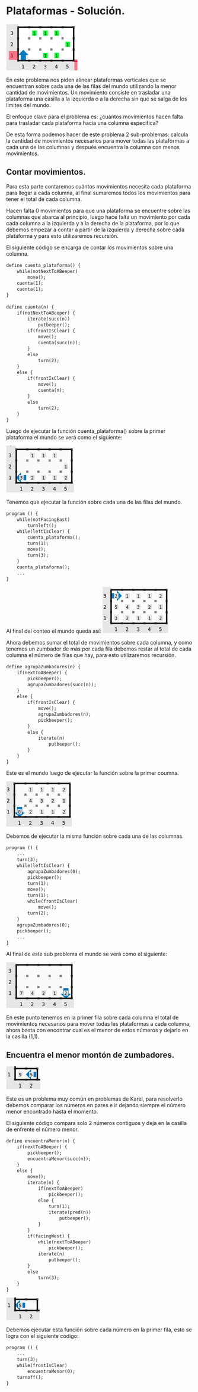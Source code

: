 # Plataformas -  Solución.

![1](1.png)

En este problema nos piden alinear plataformas verticales que se encuentran sobre cada una de las filas del mundo utilizando la menor cantidad de movimientos. Un movimiento consiste en trasladar una plataforma una casilla a la izquierda o a la derecha sin que se salga de los limites del mundo.

El enfoque clave para el problema es: ¿cuántos movimientos hacen falta para trasladar cada plataforma hacia una columna específica?

De esta forma podemos hacer de este problema 2 sub-problemas: calcula la cantidad de movimientos necesarios para mover todas las plataformas a cada una de las columnas y después encuentra la columna con menos movimientos.


## Contar movimientos.

Para esta parte contaremos cuántos movimientos necesita cada plataforma para llegar a cada columna, al final sumaremos todos los movimientos para tener el total de cada columna.

Hacen falta 0 movimientos para que una plataforma se encuentre sobre las columnas que abarca al principio, luego hace falta un movimiento por cada cada columna a la izquierda y a la derecha de la plataforma, por lo que debemos empezar a contar a partir de la izquierda y derecha sobre cada plataforma y para esto utilizaremos recursión.

El siguiente código se encarga de contar los movimientos sobre una columna.

```
define cuenta_plataforma() {
    while(notNextToABeeper) 
        move();
    cuenta(1);
    cuenta(1);
}

define cuenta(n) {
    if(notNextToABeeper) {
        iterate(succ(n))
            putbeeper();
        if(frontIsClear) {
            move();
            cuenta(succ(n));
        }
        else
            turn(2);
    }
    else {
        if(frontIsClear) {
            move();
            cuenta(n);
        }
        else
            turn(2);
    }
}

```

Luego de ejecutar la función cuenta_plataforma() sobre la primer plataforma el mundo se verá como el siguiente:

![2](2.png)

Tenemos que ejecutar la función sobre cada una de las filas del mundo.

```
program () {
    while(notFacingEast) 
        turnleft();
    while(leftIsClear) {
        cuenta_plataforma();
        turn(1);
        move();
        turn(3);
    }
    cuenta_plataforma();
    ...
}
```

Al final del conteo el mundo queda así:
![3](3.png)

Ahora debemos sumar el total de movimientos sobre cada columna, y como tenemos un zumbador de más por cada fila debemos restar al total de cada columna el número de filas que hay, para esto utilizaremos recursión.

```
define agrupaZumbadores(n) {
    if(nextToABeeper) {
        pickbeeper();
        agrupaZumbadores(succ(n));
    }
    else {
        if(frontIsClear) {
            move();
            agrupaZumbadores(n);
            pickbeeper();
        }
        else {
            iterate(n)
                putbeeper();
        }
    }
}
```

Este es el mundo luego de ejecutar la función sobre la primer coumna.

![4](4.png)

Debemos de ejecutar la misma función sobre cada una de las columnas.

```
program () {
    ...
    turn(3);
    while(leftIsClear) {
        agrupaZumbadores(0);
        pickbeeper();
        turn(1);
        move();
        turn(1);
        while(frontIsClear)
            move();
        turn(2);
    }
    agrupaZumbadores(0);
    pickbeeper();
    ...
}
```

Al final de este sub problema el mundo se verá como el siguiente:

![5](5.png)


En este punto tenemos en la primer fila sobre cada columna el total de movimientos necesarios para mover todas las plataformas a cada columna, ahora basta con encontrar cual es el menor de estos números y dejarlo en la casilla (1,1).

## Encuentra el menor montón de zumbadores.

![6](6.png)

Este es un problema muy común en problemas de Karel, para resolverlo debemos comparar los números en pares e ir dejando siempre el número menor encontrado hasta el momento.

El siguiente código compara solo 2 números contiguos y deja en la casilla de enfrente el número menor.

```
define encuentraMenor(n) {
    if(nextToABeeper) {
        pickbeeper();
        encuentraMenor(succ(n));
    }
    else {
        move();
        iterate(n) {
            if(nextToABeeper) 
                pickbeeper();
            else {
                turn(1);
                iterate(pred(n))
                    putbeeper();
            }
        }
        if(facingWest) {
            while(nextToABeeper) 
                pickbeeper();
            iterate(n)
                putbeeper();
        }
        else 
            turn(3);
    }
}
```

![7](7.png)

Debemos ejecutar esta función sobre cada número en la primer fila, esto se logra con el siguiente código:

```
program () {
    ...
    turn(3);
    while(frontIsClear) 
        encuentraMenor(0);
    turnoff();
}
```
